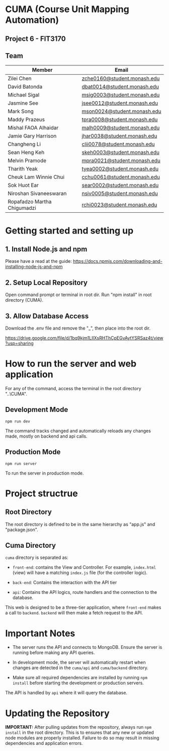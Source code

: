 # CUMA (Course Unit Mapping Automation) 

## Project 6 - FIT3170

## Team

| Member                      | Email                       |
| --------------------------- | --------------------------- |
| Zilei Chen                  | zche0160@student.monash.edu |
| David Batonda               | dbat0014@student.monash.edu |
| Michael Sigal               | msig0003@student.monash.edu |
| Jasmine See                 | jsee0012@student.monash.edu |
| Mark Song                   | mson0024@student.monash.edu |
| Maddy Prazeus               | tpra0008@student.monash.edu |
| Mishal FAOA Alhaidar        | malh0009@student.monash.edu |
| Jamie Gary Harrison         | jhar0038@student.monash.edu |
| Changheng Li                | clii0078@student.monash.edu |
| Sean Heng Keh               | skeh0003@student.monash.edu |
| Melvin Pramode              | mpra0021@student.monash.edu |
| Tharith Yeak                | tyea0002@student.monash.edu |
| Cheuk Lam Winnie Chui       | cchu0061@student.monash.edu |
| Sok Huot Ear                | sear0002@student.monash.edu |
| Niroshan Sivaneeswaran      | nsiv0005@student.monash.edu |
| Ropafadzo Martha Chigumadzi | rchi0023@student.monash.edu |

# Getting started and setting up

## 1. Install Node.js and npm

Please have a read at the guide: 
https://docs.npmjs.com/downloading-and-installing-node-js-and-npm

## 2. Setup Local Repository

Open command prompt or terminal in root dir.
Run "npm install" in root directory (CUMA).

## 3. Allow Database Access

Download the .env file and remove the "_", then place into the root dir.

https://drive.google.com/file/d/1bq9kjm1LlIXsRHThCpEGvAytYSRSaz4t/view?usp=sharing

# How to run the server and web application

For any of the command, access the terminal in the root directory "..\CUMA".

## Development Mode

`npm run dev`

The command tracks changed and automatically reloads any changes made, mostly on backend and api calls.

## Production Mode
`npm run server`

To run the server in production mode.

# Project structrue
## Root Directory

The root directory is defined to be in the same hierarchy as "app.js" and "package.json".

## Cuma Directory

`cuma` directory is separated as:

- `front-end`: contains the View and Controller. For example, `index.html` (view) will have a matching `index.js` file (for the controller logic).

- `back-end`: Contains the interaction with the API tier

- `api`: Contains the API logics, route handlers and the connection to the database.

  
This web is designed to be a three-tier application, where `front-end` makes a call to `backend`. `backend` will then make a fetch request to the API.

# Important Notes

- The server runs the API and connects to MongoDB. Ensure the server is running before making any API queries.

- In development mode, the server will automatically restart when changes are detected in the `cuma/api` and `cuma/backend` directory.

- Make sure all required dependencies are installed by running `npm install` before starting the development or production servers.

The API is handled by `api` where it will query the database.

# Updating the Repository

**IMPORTANT:** After pulling updates from the repository, always run `npm install` in the root directory. This is to ensures that any new or updated node modules are properly installed. Failure to do so may result in missing dependencies and application errors.



